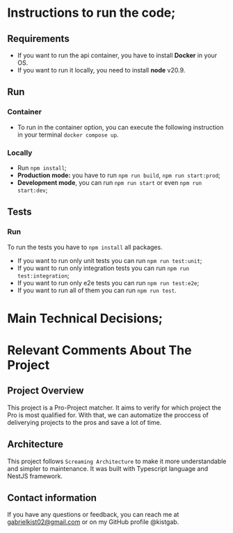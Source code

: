 # Instructions to run the code;

## Requirements

- If you want to run the api container, you have to install **Docker** in your OS.
- If you want to run it locally, you need to install **node** v20.9.

## Run

### Container

- To run in the container option, you can execute the following instruction in your terminal `docker compose up`.

### Locally

- Run `npm install`;
- **Production mode:** you have to run `npm run build`, `npm run start:prod`;
- **Development mode**, you can run `npm run start` or even `npm run start:dev`;

## Tests

### Run

To run the tests you have to `npm install` all packages.

- If you want to run only unit tests you can run `npm run test:unit`;
- If you want to run only integration tests you can run `npm run test:integration`;
- If you want to run only e2e tests you can run `npm run test:e2e`;
- If you want to run all of them you can run `npm run test`.

# Main Technical Decisions;

# Relevant Comments About The Project

## Project Overview

This project is a Pro-Project matcher. It aims to verify for which project the Pro is most qualified for.
With that, we can automatize the proccess of deliverying projects to the pros and save a lot of time.

## Architecture

This project follows `Screaming Architecture` to make it more understandable and simpler to maintenance. It was built with Typescript language and NestJS framework.

## Contact information

If you have any questions or feedback, you can reach me at gabrielkist02@gmail.com or on my GitHub profile @kistgab.

